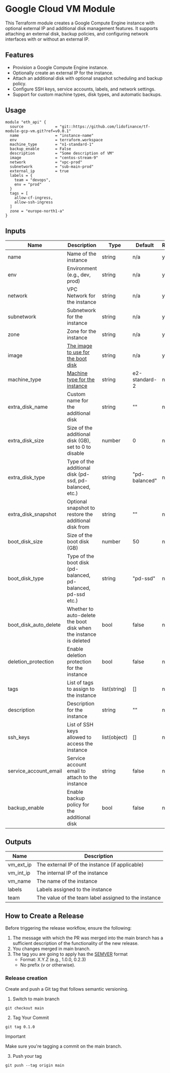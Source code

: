 # Google Cloud VM Module

This Terraform module creates a Google Compute Engine instance with optional external IP and additional disk management features. It supports attaching an external disk, backup policies, and configuring network interfaces with or without an external IP.

## Features

- Provision a Google Compute Engine instance.
- Optionally create an external IP for the instance.
- Attach an additional disk with optional snapshot scheduling and backup policy.
- Configure SSH keys, service accounts, labels, and network settings.
- Support for custom machine types, disk types, and automatic backups.

## Usage

```hcl
module "eth_api" {
  source              = "git::https://github.com/lidofinance/tf-module-gcp-vm.git?ref=v0.0.1"
  name                = "instance-name"
  env                 = terraform.workspace
  machine_type        = "n1-standard-1"
  backup_enable       = False
  description         = "Some description of VM"
  image               = "centos-stream-9"
  network             = "vpc-prod"
  subnetwork          = "sub-main-prod"
  external_ip         = true
  labels = {
    team = "devops",
    env = "prod"
  }
  tags = [
    allow-cf-ingress,
    allow-ssh-ingress
  ]
  zone = "europe-north1-a"
}
```

## Inputs

| Name                  | Description                                                                                                                      | Type         | Default       | Required |
| --------------------- | -------------------------------------------------------------------------------------------------------------------------------- | ------------ | ------------- | -------- |
| name                  | Name of the instance                                                                                                             | string       | n/a           | yes      |
| env                   | Environment (e.g., dev, prod)                                                                                                    | string       | n/a           | yes      |
| network               | VPC Network for the instance                                                                                                     | string       | n/a           | yes      |
| subnetwork            | Subnetwork for the instance                                                                                                      | string       | n/a           | yes      |
| zone                  | Zone for the instance                                                                                                            | string       | n/a           | yes      |
| image                 | [The image to use for the boot disk](https://cloud.google.com/compute/docs/images/os-details)                                    | string       | n/a           | yes      |
| machine_type          | [Machine type for the instance](https://cloud.google.com/compute/docs/networking/configure-vm-with-high-bandwidth-configuration) | string       | e2-standard-2 | no       |
| extra_disk_name       | Custom name for the additional disk                                                                                              | string       | ""            | no       |
| extra_disk_size       | Size of the additional disk (GB), set to 0 to disable                                                                            | number       | 0             | no       |
| extra_disk_type       | Type of the additional disk (pd-ssd, pd-balanced, etc.)                                                                          | string       | "pd-balanced" | no       |
| extra_disk_snapshot   | Optional snapshot to restore the additional disk from                                                                            | string       | ""            | no       |
| boot_disk_size        | Size of the boot disk (GB)                                                                                                       | number       | 50            | no       |
| boot_disk_type        | Type of the boot disk (pd-balanced, pd-balanced, pd-ssd etc.)                                                                    | string       | "pd-ssd"      | no       |
| boot_disk_auto_delete | Whether to auto-delete the boot disk when the instance is deleted                                                                | bool         | false         | no       |
| deletion_protection   | Enable deletion protection for the instance                                                                                      | bool         | false         | no       |
| tags                  | List of tags to assign to the instance                                                                                           | list(string) | []            | no       |
| description           | Description for the instance                                                                                                     | string       | ""            | no       |
| ssh_keys              | List of SSH keys allowed to access the instance                                                                                  | list(object) | []            | no       |
| service_account_email | Service account email to attach to the instance                                                                                  | string       | false         | no       |
| backup_enable         | Enable backup policy for the additional disk                                                                                     | bool         | false         | no       |

## Outputs

| Name      | Description                                          |
| --------- | ---------------------------------------------------- |
| vm_ext_ip | The external IP of the instance (if applicable)      |
| vm_int_ip | The internal IP of the instance                      |
| vm_name   | The name of the instance                             |
| labels    | Labels assigned to the instance                      |
| team      | The value of the team label assigned to the instance |

## How to Create a Release

Before triggering the release workflow, ensure the following:

1. The message with which the PR was merged into the main branch has a sufficient description of the functionality of the new release.
2. You changes merged in main branch.
3. The tag you are going to apply has the [SEMVER](https://semver.org/) format
   - Format: X.Y.Z (e.g., 1.0.0, 0.2.3)
   - No prefix (v or otherwise).

### Release creation

Create and push a Git tag that follows semantic versioning.

1. Switch to main branch

```
git checkout main
```

2. Tag Your Commit

```
git tag 0.1.0
```

> [!IMPORTANT]
> Make sure you're tagging a commit on the main branch.

3. Push your tag

```
git push --tag origin main
```
